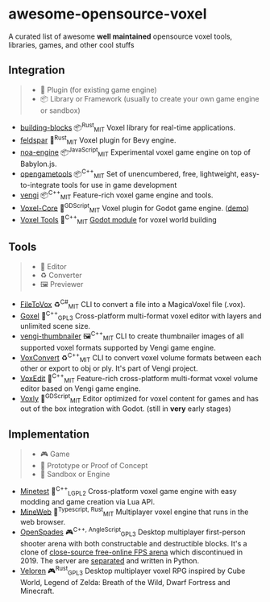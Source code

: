 # awesome-opensource-voxel
A curated list of awesome **well maintained** opensource voxel tools, libraries, games, and other cool stuffs

## Integration
> - 🔌 Plugin (for existing game engine)
> - 📦 Library or Framework (usually to create your own game engine or sandbox)

- [building-blocks](https://github.com/bonsairobo/building-blocks) 📦<sup>Rust</sup><sub>MIT</sub> Voxel library for real-time applications.
- [feldspar](https://github.com/bonsairobo/feldspar) 🔌<sup>Rust</sup><sub>MIT</sub> Voxel plugin for Bevy engine.
- [noa-engine](https://github.com/andyhall/noa) 📦<sup>JavaScript</sup><sub>MIT</sub> Experimental voxel game engine on top of Babylon.js.
- [opengametools](https://github.com/jpaver/opengametools) 📦<sup>C++</sup><sub>MIT</sub> Set of unencumbered, free, lightweight, easy-to-integrate tools for use in game development
- [vengi](https://mgerhardy.github.io/engine) 📦<sup>C++</sup><sub>MIT</sub> Feature-rich voxel game engine and tools.
- [Voxel-Core](https://github.com/ClarkThyLord/Voxel-Core) 🔌<sup>GDScript</sup><sub>MIT</sub> Voxel plugin for Godot game engine. ([demo](https://www.youtube.com/watch?v=d85DMiwnIFI&list=PLtHdpVR_yVIg-zcCmDxERhq4jh1RVxSTQ))
- [Voxel Tools](https://github.com/Zylann/godot_voxel) 🔌<sup>C++</sup><sub>MIT</sub> [Godot module][] for voxel world building

[Godot module]: https://docs.godotengine.org/en/stable/development/cpp/custom_modules_in_cpp.html

## Tools
> - 🎨 Editor
> - ♻️ Converter
> - 🖼️ Previewer

- [FileToVox](https://github.com/Zarbuz/FileToVox) ♻️<sup>C#</sup><sub>MIT</sub> CLI to convert a file into a MagicaVoxel file (.vox).
- [Goxel](https://goxel.xyz) 🎨<sup>C++</sup><sub>GPL3</sub> Cross-platform multi-format voxel editor with layers and unlimited scene size.
- [vengi-thumbnailer](vengi-thumbnailer) 🖼️<sup>C++</sup><sub>MIT</sub> CLI to create thumbnailer images of all supported voxel formats supported by Vengi game engine.
- [VoxConvert](https://mgerhardy.github.io/engine/voxconvert/Index) ♻️<sup>C++</sup><sub>MIT</sub> CLI to convert voxel volume formats between each other or export to obj or ply. It's part of Vengi project.
- [VoxEdit](https://mgerhardy.github.io/engine/voxedit/Index) 🎨<sup>C++</sup><sub>MIT</sub> Feature-rich cross-platform multi-format voxel volume editor based on Vengi game engine.
- [Voxly](https://github.com/ClarkThyLord/Voxly) 🎨<sup>GDScript</sup><sub>MIT</sub> Editor optimized for voxel content for games and has out of the box integration with Godot. (still in **very** early stages)

## Implementation
> - 🎮 Game
> - 🏏 Prototype or Proof of Concept
> - 🥪 Sandbox or Engine

- [Minetest](https://www.minetest.net) 🥪<sup>C++</sup><sub>LGPL2</sub> Cross-platform voxel game engine with easy modding and game creation via Lua API.
- [MineWeb](https://github.com/ian13456/mine.js) 🏏<sup>Typescript, Rust</sup><sub>MIT</sub> Multiplayer voxel engine that runs in the web browser.
- [OpenSpades](https://github.com/yvt/openspades) 🎮<sup>C++, AngleScript</sup><sub>GPL3</sub> Desktop multiplayer first-person shooter arena with both constructable and destructible blocks. It's a clone of [close-source free-online FPS arena](https://wikipedia.org/wiki/Ace_of_Spades_(video_game)) which discontinued in 2019. The server are [separated](https://piqueserver.org) and written in Python.
- [Veloren](https://veloren.net) 🎮<sup>Rust</sup><sub>GPL3</sub> Desktop multiplayer voxel RPG inspired by Cube World, Legend of Zelda: Breath of the Wild, Dwarf Fortress and Minecraft.
